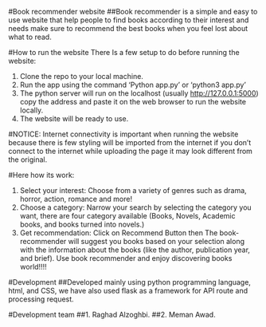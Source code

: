 #Book recommender website
##Book recommender is a simple and easy to use website that help people to find books according to their interest and needs make sure to recommend the best books when you feel lost about what to read.

#How to run the website
There Is a few setup to do before running the website:
1.	Clone the repo to your local machine.
2.	Run the app using the command 
‘Python app.py’ or ‘python3 app.py’
3.	The python server will run on the localhost (usually http://127.0.0.1:5000) copy the address and paste it on the web browser to run the website locally.
4.	The website will be ready to use.

#NOTICE: Internet connectivity is important when running the website because there is few styling will be imported from the internet if you don’t connect to the internet while uploading the page it may look different from the original.  




#Here how its work: 
1.	Select your interest: Choose from a variety of genres such as drama, horror, action, romance and more!
2.	Choose a category: Narrow your search by selecting the category you want, there are four category available (Books, Novels, Academic books, and books turned into novels.) 
3.	Get recommendation: Click on Recommend Button then The book-recommender will suggest you books based on your selection along with the information about the books (like the author, publication year, and brief).
Use book recommender and enjoy discovering books world!!!!

#Development
##Developed mainly using python programming language, html, and CSS, we have also used flask as a framework for API route and processing request.

#Development team
##1.	Raghad Alzoghbi.
##2.	Meman Awad.

